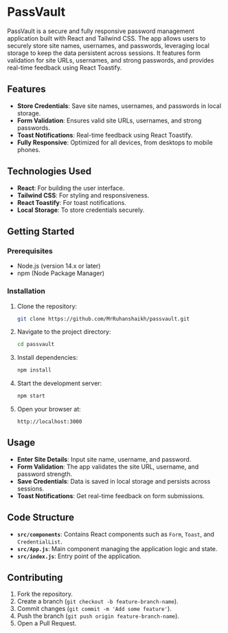 # PassVault

PassVault is a secure and fully responsive password management application built with React and Tailwind CSS. The app allows users to securely store site names, usernames, and passwords, leveraging local storage to keep the data persistent across sessions. It features form validation for site URLs, usernames, and strong passwords, and provides real-time feedback using React Toastify.

## Features

- **Store Credentials**: Save site names, usernames, and passwords in local storage.
- **Form Validation**: Ensures valid site URLs, usernames, and strong passwords.
- **Toast Notifications**: Real-time feedback using React Toastify.
- **Fully Responsive**: Optimized for all devices, from desktops to mobile phones.

## Technologies Used

- **React**: For building the user interface.
- **Tailwind CSS**: For styling and responsiveness.
- **React Toastify**: For toast notifications.
- **Local Storage**: To store credentials securely.

## Getting Started

### Prerequisites

- Node.js (version 14.x or later)
- npm (Node Package Manager)

### Installation

1. Clone the repository:

    ```bash
    git clone https://github.com/MrRuhanshaikh/passvault.git
    ```

2. Navigate to the project directory:

    ```bash
    cd passvault
    ```

3. Install dependencies:

    ```bash
    npm install
    ```

4. Start the development server:

    ```bash
    npm start
    ```

5. Open your browser at:

    ```
    http://localhost:3000
    ```

## Usage

- **Enter Site Details**: Input site name, username, and password.
- **Form Validation**: The app validates the site URL, username, and password strength.
- **Save Credentials**: Data is saved in local storage and persists across sessions.
- **Toast Notifications**: Get real-time feedback on form submissions.

## Code Structure

- **`src/components`**: Contains React components such as `Form`, `Toast`, and `CredentialList`.
- **`src/App.js`**: Main component managing the application logic and state.
- **`src/index.js`**: Entry point of the application.

## Contributing

1. Fork the repository.
2. Create a branch (`git checkout -b feature-branch-name`).
3. Commit changes (`git commit -m 'Add some feature'`).
4. Push the branch (`git push origin feature-branch-name`).
5. Open a Pull Request.



